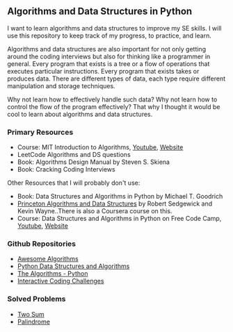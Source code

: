 ## Algorithms and Data Structures in Python

I want to learn algorithms and data structures to improve my SE skills. I will use this repository to keep track of my progress, to practice, and learn.

Algorithms and data structures are also important for not only getting around the coding interviews but also for thinking like a programmer in general. Every program that exists is a tree or a flow of operations that executes particular instructions. Every program that exists takes or produces data. There are different types of data, each type require different manipulation and storage techniques.

Why not learn how to effectively handle such data? Why not learn how to control the flow of the program effectively? That why I thought it would be cool to learn about algorithms and data structures.

### Primary Resources

* Course: MIT Introduction to Algorithms, [Youtube](https://www.youtube.com/watch?v=ZA-tUyM_y7s&list=PLUl4u3cNGP63EdVPNLG3ToM6LaEUuStEY), [Website](https://ocw.mit.edu/courses/electrical-engineering-and-computer-science/6-006-introduction-to-algorithms-spring-2020/)
* LeetCode Algorithms and DS questions
* Book: Algorithms Design Manual by Steven S. Skiena
* Book: Cracking Coding Interviews
  

Other Resources that I will probably don't use:
* Book: Data Structures and Algorithms in Python by Michael T. Goodrich
* [Princeton Algorithms and Data Structures](https://algs4.cs.princeton.edu/home/) by Robert Sedgewick and Kevin Wayne..There is also a Coursera course on this. 
* Course: Data Structures and Algorithms in Python on Free Code Camp, [Youtube](https://www.youtube.com/watch?v=pkYVOmU3MgA), [Website](https://jovian.ai/learn/data-structures-and-algorithms-in-python)

### Github Repositories

* [Awesome Algorithms](https://github.com/tayllan/awesome-algorithms)
* [Python Data Structures and Algorithms](https://github.com/prabhupant/python-ds)
* [The Algorithms - Python](https://github.com/TheAlgorithms/Python)
* [Interactive Coding Challenges](https://github.com/donnemartin/interactive-coding-challenges)

### Solved Problems

* [Two Sum](challenges/two-sum.py)
* [Palindrome](challenges/palindrome.py)